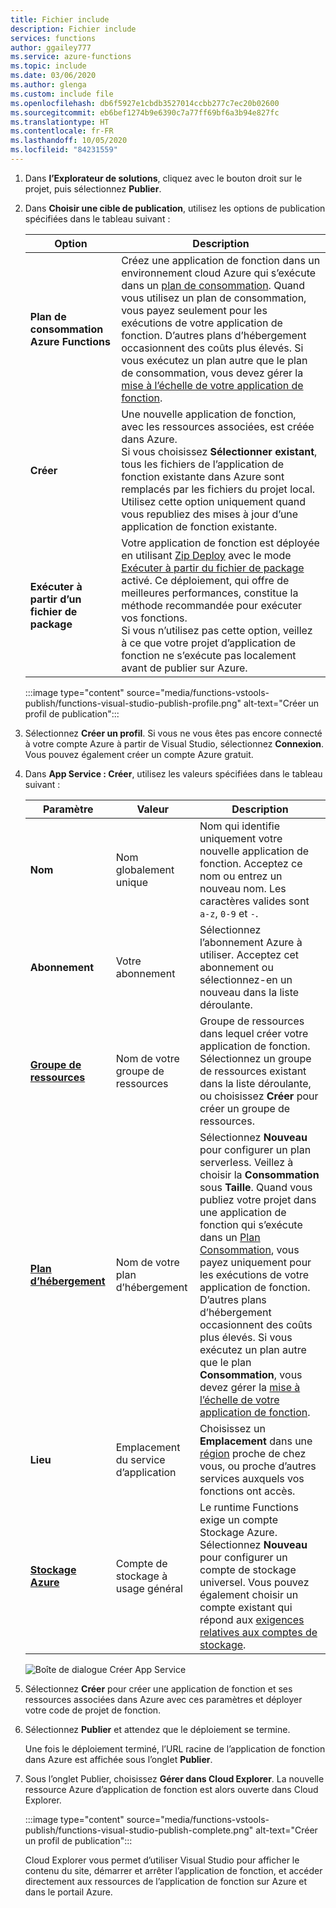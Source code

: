 ```yaml
---
title: Fichier include
description: Fichier include
services: functions
author: ggailey777
ms.service: azure-functions
ms.topic: include
ms.date: 03/06/2020
ms.author: glenga
ms.custom: include file
ms.openlocfilehash: db6f5927e1cbdb3527014ccbb277c7ec20b02600
ms.sourcegitcommit: eb6bef1274b9e6390c7a77ff69bf6a3b94e827fc
ms.translationtype: HT
ms.contentlocale: fr-FR
ms.lasthandoff: 10/05/2020
ms.locfileid: "84231559"
---
```

1. Dans **l’Explorateur de solutions**, cliquez avec le bouton droit sur le projet, puis sélectionnez **Publier**.

1. Dans **Choisir une cible de publication**, utilisez les options de publication spécifiées dans le tableau suivant : 

    | Option      | Description                                |
    | ------------ |  -------------------------------------------------- |
    | **Plan de consommation Azure Functions** | Créez une application de fonction dans un environnement cloud Azure qui s’exécute dans un [plan de consommation](../articles/azure-functions/functions-scale.md#consumption-plan). Quand vous utilisez un plan de consommation, vous payez seulement pour les exécutions de votre application de fonction. D’autres plans d’hébergement occasionnent des coûts plus élevés. Si vous exécutez un plan autre que le plan de consommation, vous devez gérer la [mise à l’échelle de votre application de fonction](../articles/azure-functions/functions-scale.md).| 
    | **Créer** | Une nouvelle application de fonction, avec les ressources associées, est créée dans Azure. <br/>Si vous choisissez **Sélectionner existant**, tous les fichiers de l’application de fonction existante dans Azure sont remplacés par les fichiers du projet local. Utilisez cette option uniquement quand vous republiez des mises à jour d’une application de fonction existante. |
    | **Exécuter à partir d’un fichier de package** | Votre application de fonction est déployée en utilisant [Zip Deploy](../articles/azure-functions/functions-deployment-technologies.md#zip-deploy) avec le mode [Exécuter à partir du fichier de package](../articles/azure-functions/run-functions-from-deployment-package.md) activé. Ce déploiement, qui offre de meilleures performances, constitue la méthode recommandée pour exécuter vos fonctions. <br/>Si vous n’utilisez pas cette option, veillez à ce que votre projet d’application de fonction ne s’exécute pas localement avant de publier sur Azure. |

    :::image type="content" source="media/functions-vstools-publish/functions-visual-studio-publish-profile.png" alt-text="Créer un profil de publication":::


1. Sélectionnez **Créer un profil**. Si vous ne vous êtes pas encore connecté à votre compte Azure à partir de Visual Studio, sélectionnez **Connexion**. Vous pouvez également créer un compte Azure gratuit.

1. Dans **App Service : Créer**, utilisez les valeurs spécifiées dans le tableau suivant :

    | Paramètre      | Valeur  | Description                                |
    | ------------ |  ------- | -------------------------------------------------- |
    | **Nom** | Nom globalement unique | Nom qui identifie uniquement votre nouvelle application de fonction. Acceptez ce nom ou entrez un nouveau nom. Les caractères valides sont `a-z`, `0-9` et `-`. |
    | **Abonnement** | Votre abonnement | Sélectionnez l’abonnement Azure à utiliser. Acceptez cet abonnement ou sélectionnez-en un nouveau dans la liste déroulante. |
    | **[Groupe de ressources](../articles/azure-resource-manager/management/overview.md)** | Nom de votre groupe de ressources |  Groupe de ressources dans lequel créer votre application de fonction. Sélectionnez un groupe de ressources existant dans la liste déroulante, ou choisissez **Créer** pour créer un groupe de ressources.|
    | **[Plan d’hébergement](../articles/azure-functions/functions-scale.md)** | Nom de votre plan d’hébergement | Sélectionnez **Nouveau** pour configurer un plan serverless. Veillez à choisir la **Consommation** sous **Taille**. Quand vous publiez votre projet dans une application de fonction qui s’exécute dans un [Plan Consommation](../articles/azure-functions/functions-scale.md#consumption-plan), vous payez uniquement pour les exécutions de votre application de fonction. D’autres plans d’hébergement occasionnent des coûts plus élevés. Si vous exécutez un plan autre que le plan **Consommation**, vous devez gérer la [mise à l’échelle de votre application de fonction](../articles/azure-functions/functions-scale.md).  |
    | **Lieu** | Emplacement du service d’application | Choisissez un **Emplacement** dans une [région](https://azure.microsoft.com/regions/) proche de chez vous, ou proche d’autres services auxquels vos fonctions ont accès. |
    | **[Stockage Azure](../articles/storage/common/storage-account-create.md)** | Compte de stockage à usage général | Le runtime Functions exige un compte Stockage Azure. Sélectionnez **Nouveau** pour configurer un compte de stockage universel. Vous pouvez également choisir un compte existant qui répond aux [exigences relatives aux comptes de stockage](../articles/azure-functions/functions-scale.md#storage-account-requirements).  |

    ![Boîte de dialogue Créer App Service](./media/functions-vstools-publish/functions-visual-studio-publish.png)

1. Sélectionnez **Créer** pour créer une application de fonction et ses ressources associées dans Azure avec ces paramètres et déployer votre code de projet de fonction. 

1. Sélectionnez **Publier** et attendez que le déploiement se termine. 

    Une fois le déploiement terminé, l’URL racine de l’application de fonction dans Azure est affichée sous l’onglet **Publier**. 
    
1.  Sous l’onglet Publier, choisissez **Gérer dans Cloud Explorer**. La nouvelle ressource Azure d’application de fonction est alors ouverte dans Cloud Explorer. 
    
    :::image type="content" source="media/functions-vstools-publish/functions-visual-studio-publish-complete.png" alt-text="Créer un profil de publication":::
    
    Cloud Explorer vous permet d’utiliser Visual Studio pour afficher le contenu du site, démarrer et arrêter l’application de fonction, et accéder directement aux ressources de l’application de fonction sur Azure et dans le portail Azure. 
